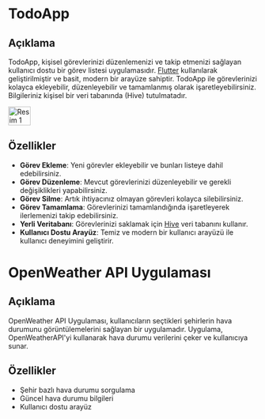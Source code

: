 # TodoApp

## Açıklama

TodoApp, kişisel görevlerinizi düzenlemenizi ve takip etmenizi sağlayan kullanıcı dostu bir görev listesi uygulamasıdır. [Flutter](https://flutter.dev/) kullanılarak geliştirilmiştir ve basit, modern bir arayüze sahiptir. TodoApp ile görevlerinizi kolayca ekleyebilir, düzenleyebilir ve tamamlanmış olarak işaretleyebilirsiniz. Bilgileriniz kişisel bir veri tabanında (Hive) tutulmatadır. 

<div style="display: flex; gap: 10px;">
    <img src="https://github.com/TKN-YZM/RPT2FLUTTER/blob/main/pic1.jpg" alt="Resim 1" style="width: 30%; height: auto;">
</div>

## Özellikler

- **Görev Ekleme**: Yeni görevler ekleyebilir ve bunları listeye dahil edebilirsiniz.
- **Görev Düzenleme**: Mevcut görevlerinizi düzenleyebilir ve gerekli değişiklikleri yapabilirsiniz.
- **Görev Silme**: Artık ihtiyacınız olmayan görevleri kolayca silebilirsiniz.
- **Görev Tamamlama**: Görevlerinizi tamamlandığında işaretleyerek ilerlemenizi takip edebilirsiniz.
- **Yerli Veritabanı**: Görevlerinizi saklamak için [Hive](https://pub.dev/packages/hive) veri tabanını kullanır.
- **Kullanıcı Dostu Arayüz**: Temiz ve modern bir kullanıcı arayüzü ile kullanıcı deneyimini geliştirir.




# OpenWeather API Uygulaması

## Açıklama
OpenWeather API Uygulaması, kullanıcıların seçtikleri şehirlerin hava durumunu görüntülemelerini sağlayan bir uygulamadır. Uygulama, OpenWeatherAPI'yi kullanarak hava durumu verilerini çeker ve kullanıcıya sunar.

## Özellikler
- Şehir bazlı hava durumu sorgulama
- Güncel hava durumu bilgileri
- Kullanıcı dostu arayüz
